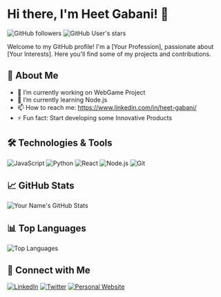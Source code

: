 # Hi there, I'm Heet Gabani! 👋

![GitHub followers](https://img.shields.io/github/followers/your-username?style=social) 
![GitHub User's stars](https://img.shields.io/github/stars/your-username?style=social)

Welcome to my GitHub profile! I'm a [Your Profession], passionate about [Your Interests]. Here you'll find some of my projects and contributions.

## 🚀 About Me

- 🔭 I’m currently working on WebGame Project
- 🌱 I’m currently learning Node.js
- 📫 How to reach me: https://www.linkedin.com/in/heet-gabani/
- ⚡ Fun fact: Start developing some Innovative Products

## 🛠️ Technologies & Tools

![JavaScript](https://img.shields.io/badge/-JavaScript-000?&logo=JavaScript)
![Python](https://img.shields.io/badge/-Python-000?&logo=Python)
![React](https://img.shields.io/badge/-React-000?&logo=React)
![Node.js](https://img.shields.io/badge/-Node.js-000?&logo=Node.js)
![Git](https://img.shields.io/badge/-Git-000?&logo=Git)

## 📈 GitHub Stats

![Your Name's GitHub Stats](https://github-readme-stats.vercel.app/api?username=your-username&show_icons=true&hide_border=true&theme=radical)

## 📊 Top Languages

![Top Languages](https://github-readme-stats.vercel.app/api/top-langs/?username=your-username&layout=compact&hide_border=true&theme=radical)

## 🔗 Connect with Me

[![LinkedIn](https://img.shields.io/badge/-LinkedIn-000?&logo=LinkedIn&color=0A66C2)](https://linkedin.com/in/your-profile)
[![Twitter](https://img.shields.io/badge/-Twitter-000?&logo=Twitter&color=1DA1F2)](https://twitter.com/your-profile)
[![Personal Website](https://img.shields.io/badge/-Website-000?&logo=Google-Chrome&color=4285F4)](https://yourwebsite.com)
